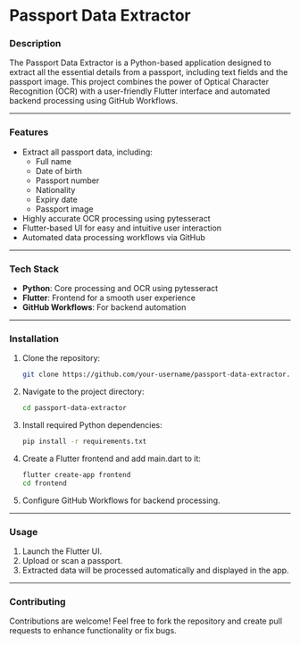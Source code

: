 # Passport Data Extractor  

### Description  
The Passport Data Extractor is a Python-based application designed to extract all the essential details from a passport, including text fields and the passport image. This project combines the power of Optical Character Recognition (OCR) with a user-friendly Flutter interface and automated backend processing using GitHub Workflows.  

---

### Features  
- Extract all passport data, including:  
  - Full name  
  - Date of birth  
  - Passport number  
  - Nationality  
  - Expiry date  
  - Passport image  
- Highly accurate OCR processing using pytesseract  
- Flutter-based UI for easy and intuitive user interaction  
- Automated data processing workflows via GitHub  

---

### Tech Stack  
- **Python**: Core processing and OCR using pytesseract  
- **Flutter**: Frontend for a smooth user experience  
- **GitHub Workflows**: For backend automation  

---

### Installation  
1. Clone the repository:  
   ```bash  
   git clone https://github.com/your-username/passport-data-extractor.git  
   ```  
2. Navigate to the project directory:  
   ```bash  
   cd passport-data-extractor  
   ```  
3. Install required Python dependencies:  
   ```bash  
   pip install -r requirements.txt  
   ```  
4. Create a Flutter frontend and add main.dart to it:  
   ```bash
   flutter create-app frontend
   cd frontend  
   ```  
5. Configure GitHub Workflows for backend processing.  

---

### Usage  
1. Launch the Flutter UI.  
2. Upload or scan a passport.  
3. Extracted data will be processed automatically and displayed in the app.  

---

### Contributing  
Contributions are welcome! Feel free to fork the repository and create pull requests to enhance functionality or fix bugs.  
